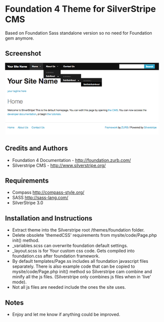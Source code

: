 # Foundation 4 Theme for SilverStripe CMS

Based on Foundation Sass standalone version so no need for Foundation gem anymore.

## Screenshot

![Alt text](/images/screenshot.png?raw=true)

## Credits and Authors

 * Foundation 4 Documentation - <http://foundation.zurb.com/>
 * Silverstripe CMS - <http://www.silverstripe.org/>

## Requirements

 * Compass <http://compass-style.org/>
 * SASS <http://sass-lang.com/>
 * SilverStripe 3.0

## Installation and Instructions

 * Extract theme into the Silverstripe root /themes/foundation folder.
 * Delete obsolete 'themedCSS' requirements from mysite/code/Page.php init() method.
 * _variables.scss can overwrite foundation default settings.
 * _layout.scss is for Your custom css code. Gets compiled into foundation.css after foundation framework.
 * By default templates/Page.ss includes all foundation javascript files separately. There is also example code that can be copied to mysite/code/Page.php init() method so Silverstripe cam combine and minify all the js files. (Silverstripe only combines js files when in 'live' mode).
 * Not all js files are needed include the ones the site uses.

## Notes

 * Enjoy and let me know if anything could be improved.